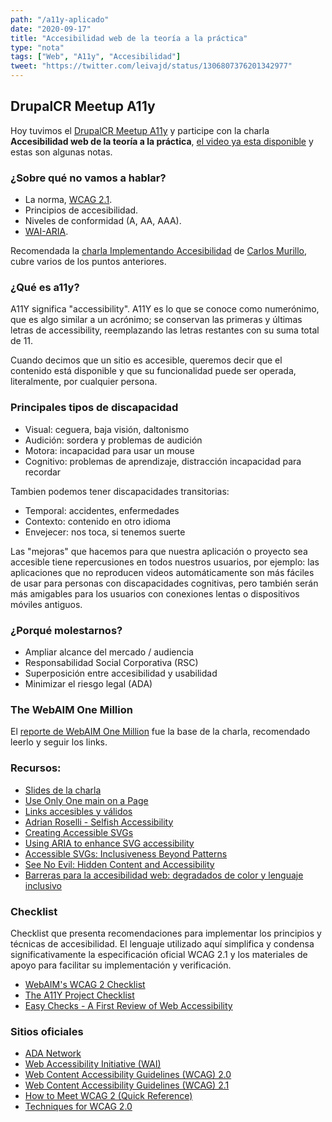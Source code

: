```yaml
---
path: "/a11y-aplicado"
date: "2020-09-17"
title: "Accesibilidad web de la teoría a la práctica"
type: "nota"
tags: ["Web", "A11y", "Accesibilidad"]
tweet: "https://twitter.com/leivajd/status/1306807376201342977"
---
```


## DrupalCR Meetup A11y

Hoy tuvimos el [DrupalCR Meetup A11y](https://youtu.be/NCgFw3YW1IU) y participe con la charla **Accesibilidad web de la teoría a la práctica**, [el video ya esta disponible](https://youtu.be/NCgFw3YW1IU) y estas son algunas notas.

### ¿Sobre qué no vamos a hablar?

- La norma, [WCAG 2.1](https://www.w3.org/TR/WCAG21/).
- Principios de accesibilidad.
- Niveles de conformidad (A, AA, AAA).
- [WAI-ARIA](https://www.w3.org/TR/wai-aria-1.1/).

Recomendada la [charla Implementando Accesibilidad](https://youtu.be/oR2kvW1TxXY) de [Carlos Murillo](https://twitter.com/zoncho), cubre varios de los puntos anteriores.

### ¿Qué es a11y?

A11Y significa "accessibility". A11Y es lo que se conoce como numerónimo, que es algo similar a un acrónimo; se conservan las primeras y últimas letras de accessibility, reemplazando las letras restantes con su suma total de 11.

Cuando decimos que un sitio es accesible, queremos decir que el contenido está disponible y que su funcionalidad puede ser operada, literalmente, por cualquier persona.

### Principales tipos de discapacidad

- Visual: ceguera, baja visión, daltonismo
- Audición: sordera y problemas de audición
- Motora: incapacidad para usar un mouse
- Cognitivo: problemas de aprendizaje, distracción incapacidad para recordar

Tambien podemos tener discapacidades transitorias:

- Temporal: accidentes, enfermedades
- Contexto: contenido en otro idioma
- Envejecer: nos toca, si tenemos suerte

Las "mejoras" que hacemos para que nuestra aplicación o proyecto sea accesible tiene repercusiones en todos nuestros usuarios, por ejemplo: las aplicaciones que no reproducen videos automáticamente son más fáciles de usar para personas con discapacidades cognitivas, pero también serán más amigables para los usuarios con conexiones lentas o dispositivos móviles antiguos.

### ¿Porqué molestarnos?

- Ampliar alcance del mercado / audiencia
- Responsabilidad Social Corporativa (RSC)
- Superposición entre accesibilidad y usabilidad
- Minimizar el riesgo legal (ADA)

### The WebAIM One Million

El [reporte de WebAIM One Million](https://webaim.org/projects/million/) fue la base de la charla, recomendado leerlo y seguir los links.

### Recursos:

- [Slides de la charla](https://docs.google.com/presentation/d/1EvKi9ORbAwi-ih3L1SqKzqbnxTd1FFOPAxl5CcgXovc/edit?usp=sharing)
- [Use Only One main on a Page](https://adrianroselli.com/2015/09/use-only-one-main-on-a-page.html)
- [Links accesibles y válidos](https://leivajd.com/nota/links-accesibles)
- [Adrian Roselli - Selfish Accessibility](https://youtu.be/-O5b529V96g)
- [Creating Accessible SVGs](https://www.deque.com/blog/creating-accessible-svgs/)
- [Using ARIA to enhance SVG accessibility](https://developer.paciellogroup.com/blog/2013/12/using-aria-enhance-svg-accessibility/)
- [Accessible SVGs: Inclusiveness Beyond Patterns](https://www.smashingmagazine.com/2020/03/accessible-svgs-inclusiveness-beyond-patterns/)
- [See No Evil: Hidden Content and Accessibility](https://cloudfour.com/thinks/see-no-evil-hidden-content-and-accessibility/)
- [Barreras para la accesibilidad web: degradados de color y lenguaje inclusivo](https://wordpress.tv/2020/05/09/vicent-sanchis-barreras-para-la-accesibilidad-web-degradados-de-color-y-lenguaje-inclusivo/)

### Checklist

Checklist que presenta recomendaciones para implementar los principios y técnicas de accesibilidad. El lenguaje utilizado aquí simplifica y condensa significativamente la especificación oficial WCAG 2.1 y los materiales de apoyo para facilitar su implementación y verificación.

- [WebAIM's WCAG 2 Checklist](https://webaim.org/standards/wcag/checklist)
- [The A11Y Project Checklist](https://a11yproject.com/checklist/)
- [Easy Checks - A First Review of Web Accessibility](https://www.w3.org/WAI/test-evaluate/preliminary/#main)

### Sitios oficiales

- [ADA Network](https://adata.org/)
- [Web Accessibility Initiative (WAI)](https://www.w3.org/WAI/)
- [Web Content Accessibility Guidelines (WCAG) 2.0](https://www.w3.org/TR/WCAG20/)
- [Web Content Accessibility Guidelines (WCAG) 2.1](https://www.w3.org/TR/WCAG21/)
- [How to Meet WCAG 2 (Quick Reference)](https://www.w3.org/WAI/WCAG21/quickref/)
- [Techniques for WCAG 2.0](https://www.w3.org/TR/WCAG20-TECHS/)
